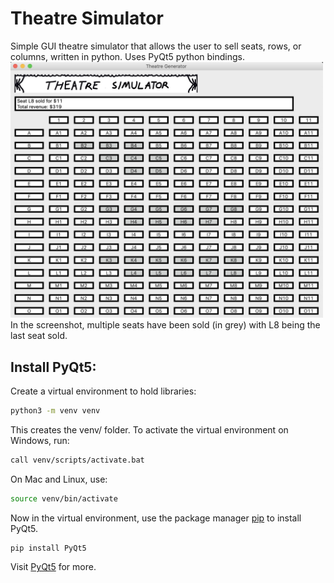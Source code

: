 # Theatre Simulator

Simple GUI theatre simulator that allows the user to sell seats, rows, or columns, written in python. 
Uses PyQt5 python bindings.
<img src="images/screenshot.jpg" width="500">
In the screenshot, multiple seats have been sold (in grey) with L8 being the last seat sold.

## Install PyQt5:
Create a virtual environment to hold libraries:
```bash
python3 -m venv venv
```
This creates the venv/ folder. To activate the virtual environment on Windows, run:
```bash
call venv/scripts/activate.bat
```
On Mac and Linux, use:
```bash
source venv/bin/activate
```
Now in the virtual environment, use the package manager [pip](https://pip.pypa.io/en/stable/) to install PyQt5.
```bash
pip install PyQt5
```
Visit [PyQt5](https://pypi.org/project/PyQt5/) for more.
